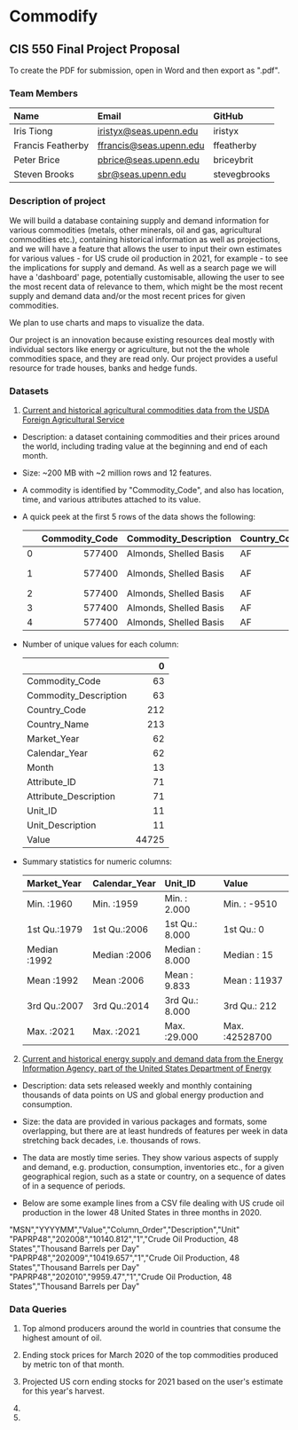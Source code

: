 # Commodify

## CIS 550 Final Project Proposal

To create the PDF for submission, open in Word and then export as ".pdf".

### Team Members

|       Name       |        Email          |   GitHub   |
|:-----------------|:----------------------|:-----------|
|Iris Tiong        |iristyx@seas.upenn.edu |iristyx     |
|Francis Featherby |ffrancis@seas.upenn.edu|ffeatherby  |
|Peter Brice       |pbrice@seas.upenn.edu  |briceybrit  |
|Steven Brooks     |sbr@seas.upenn.edu     |stevegbrooks|

### Description of project

We will build a database containing supply and demand information for various commodities (metals, other minerals, oil and gas, agricultural commodities etc.), containing historical information as well as projections, and we will have a feature that allows the user to input their own estimates for various values - for US crude oil production in 2021, for example - to see the implications for supply and demand. As well as a search page we will have a 'dashboard' page, potentially customisable, allowing the user to see the most recent data of relevance to them, which might be the most recent supply and demand data and/or the most recent prices for given commodities.

We plan to use charts and maps to visualize the data.

Our project is an innovation because existing resources deal mostly with individual sectors like energy or agriculture, but not the the whole commodities space, and they are read only. Our project provides a useful resource for trade houses, banks and hedge funds. 

### Datasets

1. [Current and historical agricultural commodities data from the USDA Foreign Agricultural Service](https://apps.fas.usda.gov/psdonline/app/index.html#/app/downloads)

  * Description: a dataset containing commodities and their prices around the world, including trading value at the beginning and end of each month.

  * Size: ~200 MB with ~2 million rows and 12 features.

  * A commodity is identified by "Commodity_Code", and also has location, time, and various attributes attached to its value.
  
  * A quick peek at the first 5 rows of the data shows the following: 
  
	|    |   Commodity_Code | Commodity_Description   | Country_Code   | Country_Name   |   Market_Year |   Calendar_Year |   Month |   Attribute_ID | Attribute_Description   |   Unit_ID | Unit_Description   |   Value |
	|---:|-----------------:|:------------------------|:---------------|:---------------|--------------:|----------------:|--------:|---------------:|:------------------------|----------:|:-------------------|--------:|
	|  0 |           577400 | Almonds, Shelled Basis  | AF             | Afghanistan    |          2010 |            2018 |      10 |             20 | Beginning Stocks        |        21 | (MT)               |       0 |
	|  1 |           577400 | Almonds, Shelled Basis  | AF             | Afghanistan    |          2010 |            2018 |      10 |            125 | Domestic Consumption    |        21 | (MT)               |       0 |
	|  2 |           577400 | Almonds, Shelled Basis  | AF             | Afghanistan    |          2010 |            2018 |      10 |            176 | Ending Stocks           |        21 | (MT)               |       0 |
	|  3 |           577400 | Almonds, Shelled Basis  | AF             | Afghanistan    |          2010 |            2018 |      10 |             88 | Exports                 |        21 | (MT)               |       0 |
	|  4 |           577400 | Almonds, Shelled Basis  | AF             | Afghanistan    |          2010 |            2018 |      10 |             57 | Imports                 |        21 | (MT)               |       0 |

  * Number of unique values for each column:
  
	|                       |     0 |
	|:----------------------|------:|
	| Commodity_Code        |    63 |
	| Commodity_Description |    63 |
	| Country_Code          |   212 |
	| Country_Name          |   213 |
	| Market_Year           |    62 |
	| Calendar_Year         |    62 |
	| Month                 |    13 |
	| Attribute_ID          |    71 |
	| Attribute_Description |    71 |
	| Unit_ID               |    11 |
	| Unit_Description      |    11 |
	| Value                 | 44725 |
	
  * Summary statistics for numeric columns:

	| Market_Year |Calendar_Year |   Unit_ID     |    Value        |
	|:------------|:-------------|:--------------|:----------------|
	|Min.   :1960 |Min.   :1959  |Min.   : 2.000 |Min.   :   -9510 |
	|1st Qu.:1979 |1st Qu.:2006  |1st Qu.: 8.000 |1st Qu.:       0 |
	|Median :1992 |Median :2006  |Median : 8.000 |Median :      15 |
	|Mean   :1992 |Mean   :2006  |Mean   : 9.833 |Mean   :   11937 |
	|3rd Qu.:2007 |3rd Qu.:2014  |3rd Qu.: 8.000 |3rd Qu.:     212 |
	|Max.   :2021 |Max.   :2021  |Max.   :29.000 |Max.   :42528700 |



2. [Current and historical energy supply and demand data from the Energy Information Agency, part of the United States Department of Energy](https://www.eia.gov/petroleum/data.php)

  * Description: data sets released weekly and monthly containing thousands of data points on US and global energy production and consumption.

  * Size: the data are provided in various packages and formats, some overlapping, but there are at least hundreds of features per week in data stretching back decades, i.e. thousands of rows.

  * The data are mostly time series. They show various aspects of supply and demand, e.g. production, consumption, inventories etc., for a given geographical region, such as a state or country, on a sequence of dates of in a sequence of periods.
  
  * Below are some example lines from a CSV file dealing with US crude oil production in the lower 48 United States in three months in 2020.
  
  "MSN","YYYYMM","Value","Column_Order","Description","Unit"
"PAPRP48","202008","10140.812","1","Crude Oil Production, 48 States","Thousand Barrels per Day"
"PAPRP48","202009","10419.657","1","Crude Oil Production, 48 States","Thousand Barrels per Day"
"PAPRP48","202010","9959.47","1","Crude Oil Production, 48 States","Thousand Barrels per Day"

### Data Queries

1. Top almond producers around the world in countries that consume the highest amount of oil.

2. Ending stock prices for March 2020 of the top commodities produced by metric ton of that month.

3. Projected US corn ending stocks for 2021 based on the user's estimate for this year's harvest.

4.

5. 
